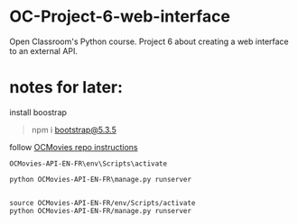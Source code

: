 # OC-Project-6-web-interface

Open Classroom's Python course. Project 6 about creating a web interface to an external API.

# notes for later:

install boostrap

> npm i bootstrap@5.3.5

follow [OCMovies repo instructions](https://github.com/OpenClassrooms-Student-Center/OCMovies-API-EN-FR)

```
OCMovies-API-EN-FR\env\Scripts\activate
```

```
python OCMovies-API-EN-FR\manage.py runserver
```

```

```

```
source OCMovies-API-EN-FR/env/Scripts/activate
python OCMovies-API-EN-FR/manage.py runserver
```

```

```

```

```
```

```
```

```